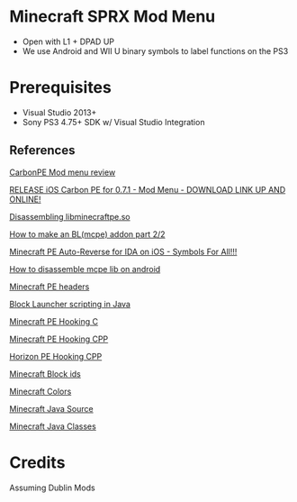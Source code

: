 # Minecraft SPRX Mod Menu
- Open with L1 + DPAD UP
- We use Android and WII U binary symbols to label functions on the PS3
 
# Prerequisites
- Visual Studio 2013+
- Sony PS3 4.75+ SDK w/ Visual Studio Integration


## References
[CarbonPE Mod menu review](https://www.youtube.com/watch?v=g31Md2StgyA)

[RELEASE iOS Carbon PE for 0.7.1 - Mod Menu - DOWNLOAD LINK UP AND ONLINE!](https://www.minecraftforum.net/forums/minecraft-pocket-edition/mcpe-mods-tools/1986829-release-ios-carbon-pe-for-0-7-1-mod-menu-download)

[Disassembling libminecraftpe.so](https://www.youtube.com/watch?v=qQRF1aPXhgw&t=5s)

[How to make an BL(mcpe) addon part 2/2](https://www.youtube.com/watch?v=rS-YkZMf_DA)

[Minecraft PE Auto-Reverse for IDA on iOS - Symbols For All!!!](https://www.youtube.com/watch?v=DgTPUDMHTCM)

[How to disassemble mcpe lib on android](https://www.youtube.com/watch?v=OEMIiI3B0vU)

[Minecraft PE headers](https://github.com/KsyMC/MCPEHeader)

[Block Launcher scripting in Java](https://github.com/zhuowei/MCPELauncher/blob/master/src/net/zhuoweizhang/mcpelauncher/ScriptManager.java)

[Minecraft PE Hooking C](https://github.com/zhuowei/MCPELauncher/blob/a26ab5a905e691d5bb4d207916e8eaa92fdf2ef8/jni/modscript.c)

[Minecraft PE Hooking CPP](https://github.com/ryanterry131/modpe_ios/blob/master/callbacks.cpp)

[Horizon PE Hooking CPP](https://github.com/Razzile/HorizonPE/blob/master/Hooks.cpp)

[Minecraft Block ids](https://github.com/MCMrARM/minecraft-block-ids/blob/master/blocks_274.json)

[Minecraft Colors](https://minecraft.gamepedia.com/Formatting_codes#Color_codes)

[Minecraft Java Source](https://github.com/ObelouixServer/Minecraft-1.12/blob/master/src/minecraft/net/minecraft/client/renderer/BufferBuilder.java)

[Minecraft Java Classes](https://github.com/Awe23123/Optifine-1.12-SRC/tree/master/src/net/minecraft)

# Credits
Assuming
Dublin Mods